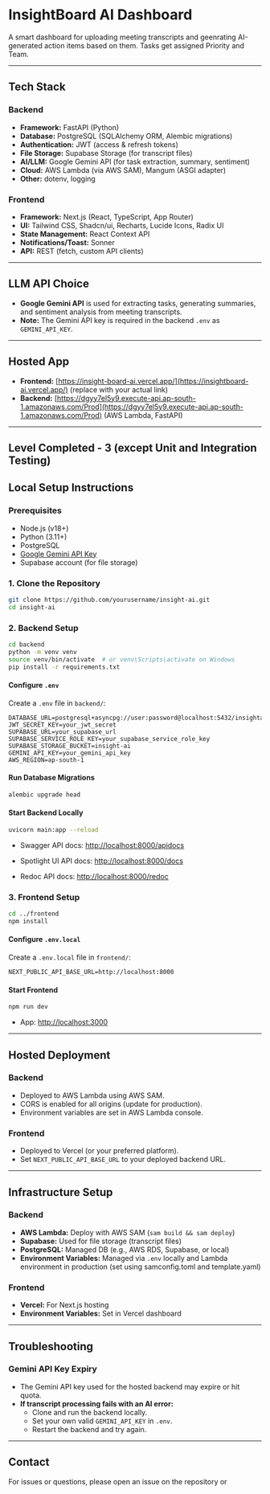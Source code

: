 # InsightBoard AI Dashboard

A smart dashboard for uploading meeting transcripts and geenrating AI-generated action items based on them.
Tasks get assigned Priority and Team.

---

## Tech Stack

### Backend
- **Framework:** FastAPI (Python)
- **Database:** PostgreSQL (SQLAlchemy ORM, Alembic migrations)
- **Authentication:** JWT (access & refresh tokens)
- **File Storage:** Supabase Storage (for transcript files)
- **AI/LLM:** Google Gemini API (for task extraction, summary, sentiment)
- **Cloud:** AWS Lambda (via AWS SAM), Mangum (ASGI adapter)
- **Other:** dotenv, logging

### Frontend
- **Framework:** Next.js (React, TypeScript, App Router)
- **UI:** Tailwind CSS, Shadcn/ui, Recharts, Lucide Icons, Radix UI
- **State Management:** React Context API
- **Notifications/Toast:** Sonner
- **API:** REST (fetch, custom API clients)

---

## LLM API Choice

- **Google Gemini API** is used for extracting tasks, generating summaries, and sentiment analysis from meeting transcripts.
- **Note:** The Gemini API key is required in the backend `.env` as `GEMINI_API_KEY`.

---

## Hosted App

- **Frontend:** [https://insight-board-ai.vercel.app/](https://insightboard-ai.vercel.app/) (replace with your actual link)
- **Backend:** [https://dgyy7el5y9.execute-api.ap-south-1.amazonaws.com/Prod](https://dgyy7el5y9.execute-api.ap-south-1.amazonaws.com/Prod) (AWS Lambda, FastAPI)

---

## Level Completed - 3 (except Unit and Integration Testing)

## Local Setup Instructions

### Prerequisites

- Node.js (v18+)
- Python (3.11+)
- PostgreSQL
- [Google Gemini API Key](https://aistudio.google.com/app/apikey)
- Supabase account (for file storage)

### 1. Clone the Repository

```sh
git clone https://github.com/yourusername/insight-ai.git
cd insight-ai
```

### 2. Backend Setup

```sh
cd backend
python -m venv venv
source venv/bin/activate  # or venv\Scripts\activate on Windows
pip install -r requirements.txt
```

#### Configure `.env`

Create a `.env` file in `backend/`:

```
DATABASE_URL=postgresql+asyncpg://user:password@localhost:5432/insightai
JWT_SECRET_KEY=your_jwt_secret
SUPABASE_URL=your_supabase_url
SUPABASE_SERVICE_ROLE_KEY=your_supabase_service_role_key
SUPABASE_STORAGE_BUCKET=insight-ai
GEMINI_API_KEY=your_gemini_api_key
AWS_REGION=ap-south-1
```

#### Run Database Migrations

```sh
alembic upgrade head
```

#### Start Backend Locally

```sh
uvicorn main:app --reload
```

- Swagger API docs: [http://localhost:8000/apidocs](http://localhost:8000/apidocs)

- Spotlight UI API docs: [http://localhost:8000/docs](http://localhost:8000/docs)

- Redoc API docs: [http://localhost:8000/redoc](http://localhost:8000/redoc)

### 3. Frontend Setup

```sh
cd ../frontend
npm install
```

#### Configure `.env.local`

Create a `.env.local` file in `frontend/`:

```
NEXT_PUBLIC_API_BASE_URL=http://localhost:8000
```

#### Start Frontend

```sh
npm run dev
```

- App: [http://localhost:3000](http://localhost:3000)

---

## Hosted Deployment

### Backend

- Deployed to AWS Lambda using AWS SAM.
- CORS is enabled for all origins (update for production).
- Environment variables are set in AWS Lambda console.

### Frontend

- Deployed to Vercel (or your preferred platform).
- Set `NEXT_PUBLIC_API_BASE_URL` to your deployed backend URL.

---

## Infrastructure Setup

### Backend

- **AWS Lambda:** Deploy with AWS SAM (`sam build && sam deploy`)
- **Supabase:** Used for file storage (transcript files)
- **PostgreSQL:** Managed DB (e.g., AWS RDS, Supabase, or local)
- **Environment Variables:** Managed via `.env` locally and Lambda environment in production (set using samconfig.toml and template.yaml)

### Frontend

- **Vercel:** For Next.js hosting
- **Environment Variables:** Set in Vercel dashboard

---

## Troubleshooting

### Gemini API Key Expiry

- The Gemini API key used for the hosted backend may expire or hit quota.
- **If transcript processing fails with an AI error:**
  - Clone and run the backend locally.
  - Set your own valid `GEMINI_API_KEY` in `.env`.
  - Restart the backend and try again.

---

## Contact

For issues or questions, please open an issue on the repository or